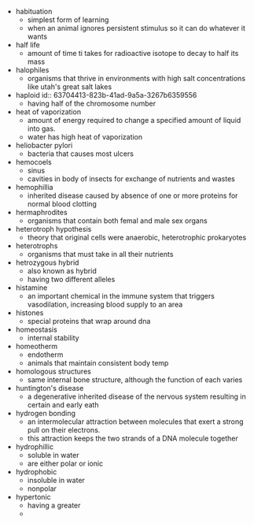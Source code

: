 - habituation
	- simplest form of learning
	- when an animal ignores persistent stimulus so it can do whatever it wants
- half life
	- amount of time ti takes for radioactive isotope to decay to half its mass
- halophiles
	- organisms that thrive in environments with high salt concentrations like utah's great salt lakes
- haploid
  id:: 63704413-823b-41ad-9a5a-3267b6359556
	- having half of the chromosome number
- heat of vaporization
	- amount of energy required to change a specified amount of liquid into gas.
	- water has high heat of vaporization
- heliobacter pylori
	- bacteria that causes most ulcers
- hemocoels
	- sinus
	- cavities in body of insects for exchange of nutrients and wastes
- hemophillia
	- inherited disease caused by absence of one or more proteins for normal blood clotting
- hermaphrodites
	- organisms that contain both femal and male sex organs
- heterotroph hypothesis
	- theory that original cells were anaerobic, heterotrophic prokaryotes
- heterotrophs
	- organisms that must take in all their nutrients
- hetrozygous hybrid
	- also known as hybrid
	- having two different alleles
- histamine
	- an important chemical in the immune system that triggers vasodilation, increasing blood supply to an area
- histones
	- special proteins that wrap around dna
- homeostasis
	- internal stability
- homeotherm
	- endotherm
	- animals that maintain consistent body temp
- homologous structures
	- same internal bone structure, although the function of each varies
- huntington's disease
	- a degenerative inherited disease of the nervous system resulting in certain and early eath
- hydrogen bonding
	- an intermolecular attraction between molecules that exert a strong pull on their electrons.
	- this attraction keeps the two strands of a DNA molecule together
- hydrophillic
	- soluble in water
	- are either polar or ionic
- hydrophobic
	- insoluble in water
	- nonpolar
- hypertonic
	- having a greater
	-